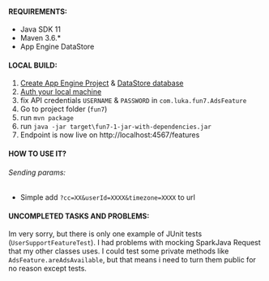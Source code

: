 #### REQUIREMENTS:
* Java SDK 11
* Maven 3.6.*
* App Engine DataStore

#### LOCAL BUILD:
1. [Create App Engine Project] & [DataStore database]
2. [Auth your local machine]
3. fix API credentials `USERNAME` & `PASSWORD` in `com.luka.fun7.AdsFeature` 
2. Go to project folder (`fun7`)
3. run `mvn package`
4. run `java -jar target\fun7-1-jar-with-dependencies.jar`
5. Endpoint is now live on http://localhost:4567/features

#### HOW TO USE IT?

###### Sending params:
* Simple add `?cc=XX&userId=XXXX&timezone=XXXX` to url

#### UNCOMPLETED TASKS AND PROBLEMS:
Im very sorry, but there is only one example of JUnit tests (`UserSupportFeatureTest`). 
I had problems with mocking SparkJava Request that my other classes uses.
I could test some private methods like `AdsFeature.areAdsAvailable`,
but that means i need to turn them public for no reason except tests.
 

[DataStore database]: https://cloud.google.com/datastore/docs/quickstart#create_a_database
[Create App Engine Project]: https://cloud.google.com/appengine/docs/standard/java11/building-app/creating-project
[Auth your local machine]: https://cloud.google.com/docs/authentication/getting-started